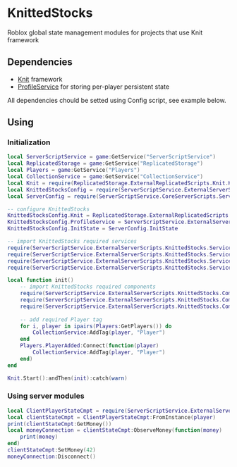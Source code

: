 # KnittedStocks
Roblox global state management modules for projects that use Knit framework

## Dependencies
* [Knit](https://github.com/Sleitnick/Knit) framework
* [ProfileService](https://github.com/MadStudioRoblox/ProfileService/) for storing per-player persistent state

All dependencies chould be setted using Config script, see example below.

## Using

### Initialization

```lua
local ServerScriptService = game:GetService("ServerScriptService")
local ReplicatedStorage = game:GetService("ReplicatedStorage")
local Players = game:GetService("Players")
local CollectionService = game:GetService("CollectionService")
local Knit = require(ReplicatedStorage.ExternalReplicatedScripts.Knit.Knit)
local KnittedStocksConfig = require(ServerScriptService.ExternalServerScripts.KnittedStocks.Config)
local ServerConfig = require(ServerScriptService.CoreServerScripts.ServerConfig)

-- configure KnittedStocks
KnittedStocksConfig.Knit = ReplicatedStorage.ExternalReplicatedScripts.Knit
KnittedStocksConfig.ProfileService = ServerScriptService.ExternalServerScripts.ProfileService
KnittedStocksConfig.InitState = ServerConfig.InitState

-- import KnittedStocks required services
require(ServerScriptService.ExternalServerScripts.KnittedStocks.Services.ClientGlobalStateService)
require(ServerScriptService.ExternalServerScripts.KnittedStocks.Services.ServerGlobalStateService)
require(ServerScriptService.ExternalServerScripts.KnittedStocks.Services.PersistentGlobalStateService)
require(ServerScriptService.ExternalServerScripts.KnittedStocks.Services.ClientPlayerStateService)

local function init()
	-- import KnittedStocks required components
	require(ServerScriptService.ExternalServerScripts.KnittedStocks.Components.ClientPlayerStateCmpt)
	require(ServerScriptService.ExternalServerScripts.KnittedStocks.Components.ServerPlayerStateCmpt)
	require(ServerScriptService.ExternalServerScripts.KnittedStocks.Components.PersistentPlayerStateCmpt)
	
	-- add required Player tag
	for i, player in ipairs(Players:GetPlayers()) do
		CollectionService:AddTag(player, "Player")
	end
	Players.PlayerAdded:Connect(function(player)
		CollectionService:AddTag(player, "Player")
	end)
end

Knit.Start():andThen(init):catch(warn)

```

### Using server modules

```lua
local ClientPlayerStateCmpt = require(ServerScriptService.ExternalServerScripts.KnittedStocks.Components.ClientPlayerStateCmpt)
local clientStateCmpt = ClientPlayerStateCmpt:FromInstance(player)
print(clientStateCmpt:GetMoney())
local moneyConnection = clientStateCmpt:ObserveMoney(function(money)
	print(money)
end)
clientStateCmpt:SetMoney(42)
moneyConnection:Disconnect()
```
